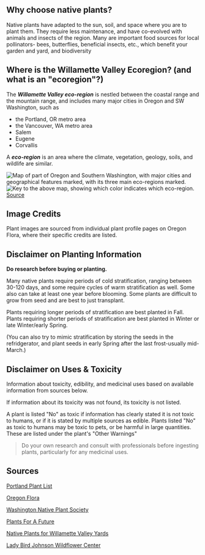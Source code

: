 ## Why choose native plants?
Native plants have adapted to the sun, soil, and space where you are to plant them. They require less maintenance, and have co-evolved with animals and insects of the region.
Many are important food sources for local pollinators- bees, butterflies, beneficial insects, etc., which benefit your garden and yard, and biodiversity 


## Where is the Willamette Valley Ecoregion? (and what is an "ecoregion"?)
The ***Willamette Valley eco-region*** is nestled between the coastal range and the mountain range, and includes many major cities in Oregon and SW Washington, such as 
- the Portland, OR metro area
- the Vancouver, WA metro area
- Salem
- Eugene
- Corvallis 

A ***eco-region*** is an area where the climate, vegetation, geology, soils, and wildlife are similar.

![Map of part of Oregon and Southern Washington, with major cities and geographical features marked, with its three main eco-regions marked.](https://i.imgur.com/tKSvF3x.png)
![Key to the above map, showing which color indicates which eco-region.](https://i.imgur.com/okgZaPT.png)
[Source](https://www.oregonmetro.gov/sites/default/files/2020/06/30/native-plants-for-Willamette-Valley-yards-booklet-high-res-20200107.pdf)


## Image Credits
Plant images are sourced from individual plant profile pages on Oregon Flora, where their specific credits are listed.

## Disclaimer on Planting Information

**Do research before buying or planting.** 

Many native plants require  periods of cold stratification, ranging between 30-120 days, and some require cycles of warm stratification as well. Some also can take at least one year before blooming. Some plants are difficult to grow from seed and are best to just transplant. 

Plants requiring longer periods of stratification are best planted in Fall. Plants requiring shorter periods of stratification are best planted in Winter or late Winter/early Spring.

(You can also try to mimic stratification by storing the seeds in the refridgerator, and plant seeds in early Spring after the last frost-usually mid-March.)


## Disclaimer on Uses & Toxicity
Information about toxicity, edibility, and medicinal uses based on available information from sources below.

If information about its toxicity was not found, its toxicity is not listed.

A plant is listed "No" as toxic if information has clearly stated it is not toxic to humans, or if it is stated by multiple sources as edible. 
Plants listed "No" as toxic to humans may be toxic to pets, or be harmful in large quantities. These are listed under the plant's "Other Warnings"

> Do your own research and consult with professionals before ingesting plants, particularly for any medicinal uses. 

## Sources
[Portland Plant List](https://www.portland.gov/sites/default/files/2018-12/Portland_Plant_List_2016_Update_Final2.pdf)

[Oregon Flora](https://oregonflora.org/garden/index.php)

[Washington Native Plant Society](https://www.wnps.org/native-plant-directory?start=0)

[Plants For A Future](https://pfaf.org/USER/Default.aspx)

[Native Plants for Willamette Valley Yards](https://www.oregonmetro.gov/sites/default/files/2020/06/30/native-plants-for-Willamette-Valley-yards-booklet-high-res-20200107.pdf)

[Lady Bird Johnson Wildflower Center](https://www.wildflower.org/)